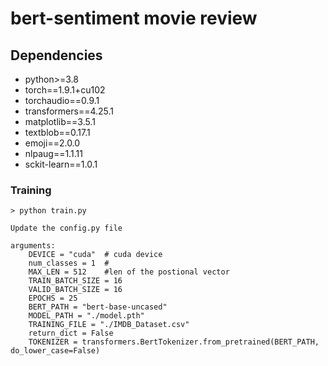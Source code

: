 # bert-sentiment movie review


## Dependencies


- python>=3.8 
- torch==1.9.1+cu102
- torchaudio==0.9.1 
- transformers==4.25.1 
- matplotlib==3.5.1 
- textblob==0.17.1 
- emoji==2.0.0 
- nlpaug==1.1.11 
- sckit-learn==1.0.1 



### Training

```shell script
> python train.py 

Update the config.py file

arguments:
	DEVICE = "cuda"  # cuda device 
	num_classes = 1  # 
	MAX_LEN = 512    #len of the postional vector
	TRAIN_BATCH_SIZE = 16
	VALID_BATCH_SIZE = 16
	EPOCHS = 25
	BERT_PATH = "bert-base-uncased"
	MODEL_PATH = "./model.pth"
	TRAINING_FILE = "./IMDB_Dataset.csv"
	return_dict = False
	TOKENIZER = transformers.BertTokenizer.from_pretrained(BERT_PATH, do_lower_case=False)
	
	
```
